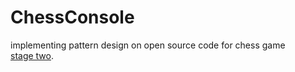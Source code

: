 # ChessConsole
implementing pattern design  on open source code for chess game  
[stage two]([sadeem02/ChessConsole/tree/main/java-console_chess-master12]).
